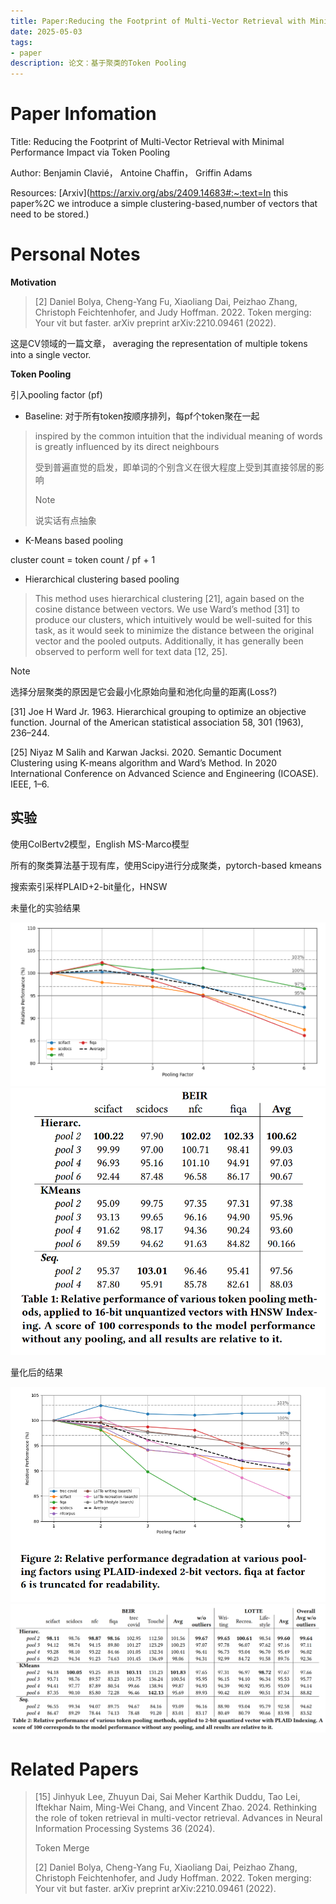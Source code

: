 ```yaml
---
title: Paper:Reducing the Footprint of Multi-Vector Retrieval with Minimal Performance Impact via Token Pooling
date: 2025-05-03
tags:
- paper
description: 论文：基于聚类的Token Pooling
---
```


# Paper Infomation

Title: Reducing the Footprint of Multi-Vector Retrieval with Minimal Performance Impact via Token Pooling

Author: Benjamin Clavié， Antoine Chaffin， Griffin Adams

Resources: [Arxiv](https://arxiv.org/abs/2409.14683#:~:text=In this paper%2C we introduce a simple clustering-based,number of vectors that need to be stored.)



# Personal Notes

**Motivation**

> [2] Daniel Bolya, Cheng-Yang Fu, Xiaoliang Dai, Peizhao Zhang, Christoph  Feichtenhofer, and Judy Hoffman. 2022. Token merging: Your vit but  faster. arXiv preprint arXiv:2210.09461 (2022).

这是CV领域的一篇文章， averaging the representation of multiple tokens into a single vector.

**Token Pooling**

引入pooling factor (pf)

- Baseline: 对于所有token按顺序排列，每pf个token聚在一起

> inspired by the common intuition that the individual meaning of words is greatly influenced by its direct neighbours
>
> 受到普遍直觉的启发，即单词的个别含义在很大程度上受到其直接邻居的影响
> > [!note]
> >
> > 说实话有点抽象
>

- K-Means based pooling

cluster count = token count / pf + 1

- Hierarchical clustering based pooling

> This method uses hierarchical clustering [21], again based on the cosine distance between vectors. We use Ward’s method [31] to produce our clusters, which intuitively would be well-suited for this task, as it would seek to minimize the distance between the original vector and the pooled outputs. Additionally, it has generally been observed to perform well for text data [12, 25].

> [!note]
>
> 选择分层聚类的原因是它会最小化原始向量和池化向量的距离(Loss?)
>
> [31] Joe H Ward Jr. 1963. Hierarchical grouping to optimize an  objective function. Journal of the American statistical association 58,  301 (1963), 236–244.
>
> [25] Niyaz M Salih and Karwan Jacksi. 2020. Semantic Document  Clustering using K-means algorithm and Ward’s Method. In 2020  International Conference on Advanced Science and Engineering (ICOASE).  IEEE, 1–6.

## 实验

使用ColBertv2模型，English MS-Marco模型

所有的聚类算法基于现有库，使用Scipy进行分成聚类，pytorch-based kmeans

搜索索引采样PLAID+2-bit量化，HNSW

未量化的实验结果

<img src="https://raw.githubusercontent.com/ee-wizard/ee-wizard/res/images/20250503113756964.png" alt="Unquantized Results" style="zoom: 50%;" />

<img src="https://raw.githubusercontent.com/ee-wizard/ee-wizard/res/images/20250503114204656.png" alt="image-20250503114203003" style="zoom: 80%;" />

量化后的结果

<img src="https://raw.githubusercontent.com/ee-wizard/ee-wizard/res/images/20250503114108388.png" alt="image-20250503114102252" style="zoom: 80%;" />

<img src="https://raw.githubusercontent.com/ee-wizard/ee-wizard/res/images/20250503114241970.png" alt="image-20250503114239764" style="zoom: 67%;" />

# Related Papers

> [15] Jinhyuk Lee, Zhuyun Dai, Sai Meher Karthik Duddu, Tao Lei, Iftekhar  Naim, Ming-Wei Chang, and Vincent Zhao. 2024. Rethinking the role of  token retrieval in multi-vector retrieval. Advances in Neural  Information Processing Systems 36 (2024).
>
> Token Merge
>
> [2] Daniel Bolya, Cheng-Yang Fu, Xiaoliang Dai, Peizhao Zhang, Christoph  Feichtenhofer, and Judy Hoffman. 2022. Token merging: Your vit but  faster. arXiv preprint arXiv:2210.09461 (2022).